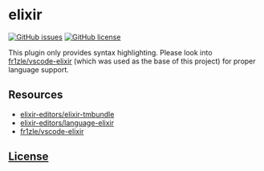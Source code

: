 # elixir 
[![GitHub issues](https://img.shields.io/github/issues/dunstontc/vscode-elixir-syntax.svg)](https://github.com/dunstontc/vscode-elixir-syntax/issues)
[![GitHub license](https://img.shields.io/badge/license-MIT-blue.svg)](https://github.com/dunstontc/vscode-elixir-syntax/blob/master/LICENSE) 

This plugin only provides syntax highlighting. Please look into [fr1zle/vscode-elixir](https://github.com/fr1zle/vscode-elixir) (which was used as the base of this project) for proper language support.

## Resources
- [elixir-editors/elixir-tmbundle](https://github.com/elixir-editors/elixir-tmbundle)
- [elixir-editors/language-elixir](https://github.com/elixir-editors/language-elixir)
- [fr1zle/vscode-elixir](https://github.com/fr1zle/vscode-elixir)


## [License](https://github.com/dunstontc/vscode-elixir-syntax/blob/master/LICENSE)

